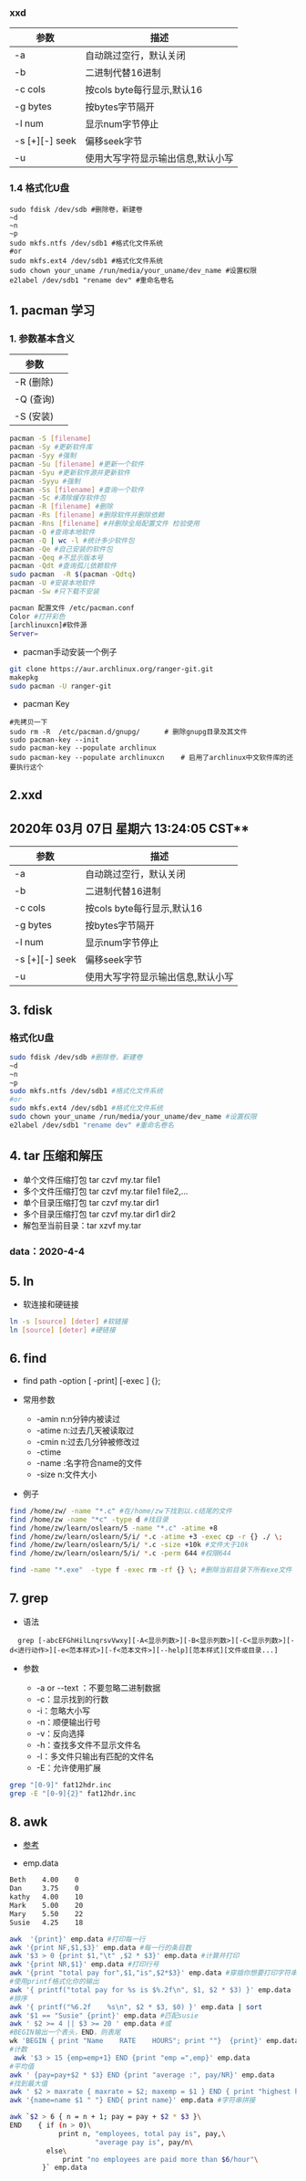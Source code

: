 ### xxd

| 参数           | 描述                              |
| -------------- | --------------------------------- |
| -a             | 自动跳过空行，默认关闭            |
| -b             | 二进制代替16进制                  |
| -c cols        | 按cols byte每行显示,默认16        |
| -g bytes       | 按bytes字节隔开                   |
| -l num         | 显示num字节停止                   |
| -s [+][-] seek | 偏移seek字节                      |
| -u             | 使用大写字符显示输出信息,默认小写 |

### 1.4 格式化U盘

```shell
sudo fdisk /dev/sdb #删除卷，新建卷
~d
~n
~p
sudo mkfs.ntfs /dev/sdb1 #格式化文件系统
#or
sudo mkfs.ext4 /dev/sdb1 #格式化文件系统
sudo chown your_uname /run/media/your_uname/dev_name #设置权限
e2label /dev/sdb1 "rename dev" #重命名卷名

```

 

## 1. pacman 学习

### 1. 参数基本含义

| 参数        |      |
| ----------- | ---- |
| -R   (删除) |      |
| -Q  (查询)  |      |
| -S   (安装) |      |



```bash
pacman -S [filename]
pacman -Sy #更新软件库
pacman -Syy #强制
pacman -Su [filename] #更新一个软件
pacman -Syu #更新软件源并更新软件
pacman -Syyu #强制
pacman -Ss [filename] #查询一个软件
pacman -Sc #清除缓存软件包
pacman -R [filename] #删除
pacman -Rs [filename] #删除软件并删除依赖
pacman -Rns [filename] #并删除全局配置文件 检验使用
pacman -Q #查询本地软件
pacman -Q | wc -l #统计多少软件包
pacman -Qe #自己安装的软件包
pacman -Qeq #不显示版本号
pacman -Qdt #查询孤儿依赖软件
sudo pacman  -R $(pacman -Qdtq)
pacman -U #安装本地软件
pacman -Sw #只下载不安装 

pacman 配置文件 /etc/pacman.conf
Color #打开彩色
[archlinuxcn]#软件源
Server= 
```

* pacman手动安装一个例子

~~~bash
git clone https://aur.archlinux.org/ranger-git.git
makepkg
sudo pacman -U ranger-git
~~~

* pacman Key

```shell
#先拷贝一下
sudo rm -R  /etc/pacman.d/gnupg/      # 删除gnupg目录及其文件
sudo pacman-key --init
sudo pacman-key --populate archlinux
sudo pacman-key --populate archlinuxcn    # 启用了archlinux中文软件库的还要执行这个

```

## 2.xxd

## 2020年 03月 07日 星期六 13:24:05 CST** 

| 参数           | 描述                              |
| -------------- | --------------------------------- |
| -a             | 自动跳过空行，默认关闭            |
| -b             | 二进制代替16进制                  |
| -c cols        | 按cols byte每行显示,默认16        |
| -g bytes       | 按bytes字节隔开                   |
| -l num         | 显示num字节停止                   |
| -s [+][-] seek | 偏移seek字节                      |
| -u             | 使用大写字符显示输出信息,默认小写 |

## 3. fdisk 

### 格式化U盘

```bash
sudo fdisk /dev/sdb #删除卷，新建卷
~d
~n
~p
sudo mkfs.ntfs /dev/sdb1 #格式化文件系统
#or
sudo mkfs.ext4 /dev/sdb1 #格式化文件系统
sudo chown your_uname /run/media/your_uname/dev_name #设置权限
e2label /dev/sdb1 "rename dev" #重命名卷名

```

##  4. tar 压缩和解压

* 单个文件压缩打包 tar czvf my.tar file1
* 多个文件压缩打包 tar czvf my.tar file1 file2,...
* 单个目录压缩打包 tar czvf my.tar dir1
* 多个目录压缩打包 tar czvf my.tar dir1 dir2
* 解包至当前目录：tar xzvf my.tar



### data：2020-4-4

## 5. ln

*  软连接和硬链接

```bash
ln -s [source] [deter] #软链接
ln [source] [deter] #硬链接
```

## 6. find

* find path -option [ -print] [-exec ] {}\;

* 常用参数
  * -amin n:n分钟内被读过
  * -atime n:过去几天被读取过
  * -cmin n:过去几分钟被修改过
  * -ctime
  * -name :名字符合name的文件
  * -size n:文件大小
* 例子

```bash
find /home/zw/ -name "*.c" #在/home/zw下找到以.c结尾的文件
find /home/zw -name "*c" -type d #找目录
find /home/zw/learn/oslearn/5 -name "*.c" -atime +8
find /home/zw/learn/oslearn/5/i/ *.c -atime +3 -exec cp -r {} ./ \;
find /home/zw/learn/oslearn/5/i/ *.c -size +10k #文件大于10k
find /home/zw/learn/oslearn/5/i/ *.c -perm 644 #权限644

find -name "*.exe"  -type f -exec rm -rf {} \; #删除当前目录下所有exe文件
```

## 7. grep

* 语法  

```
  grep [-abcEFGhHilLnqrsvVwxy][-A<显示列数>][-B<显示列数>][-C<显示列数>][-d<进行动作>][-e<范本样式>][-f<范本文件>][--help][范本样式][文件或目录...]
```

  

* 参数

  * -a or --text ：不要忽略二进制数据
  * -c：显示找到的行数
  * -i：忽略大小写
  * -n：顺便输出行号
  * -v：反向选择
  * -h：查找多文件不显示文件名
  * -l：多文件只输出有匹配的文件名
  * -E：允许使用扩展

```bash
grep "[0-9]" fat12hdr.inc
grep -E "[0-9]{2}" fat12hdr.inc
```



## 8. awk

* [参考](https://awk.readthedocs.io/en/latest/chapter-one.html)

* emp.data

```txt
Beth    4.00    0
Dan     3.75    0
kathy   4.00    10
Mark    5.00    20
Mary    5.50    22
Susie   4.25    18
```

```bash
awk  '{print}' emp.data #打印每一行
awk '{print NF,$1,$3}' emp.data #每一行的条目数
awk '$3 > 0 {print $1,"\t" ,$2 * $3}' emp.data #计算并打印
awk '{print NR,$1}' emp.data #打印行号
awk '{print "total pay for",$1,"is",$2*$3}' emp.data #穿插你想要打印字符串
#使用printf格式化你的输出
awk '{ printf("total pay for %s is $%.2f\n", $1, $2 * $3) }' emp.data
#排序
awk '{ printf("%6.2f    %s\n", $2 * $3, $0) }' emp.data | sort
awk '$1 == "Susie" {print}' emp.data #匹配susie
awk ' $2 >= 4 || $3 >= 20 ' emp.data #或
#BEGIN输出一个表头，END，则表尾
wk 'BEGIN { print "Name    RATE    HOURS"; print ""}  {print}' emp.data
#计数
 awk '$3 > 15 {emp=emp+1} END {print "emp =",emp}' emp.data 
#平均值
awk ' {pay=pay+$2 * $3} END {print "average :", pay/NR}' emp.data 
#找到最大值
awk ' $2 > maxrate { maxrate = $2; maxemp = $1 } END { print "highest hourly rate:", maxrate, "for", maxemp }' emp.data 
awk '{name=name $1 " "} END{ print name}' emp.data #字符串拼接

awk `$2 > 6 { n = n + 1; pay = pay + $2 * $3 }\
END    { if (n > 0)\
            print n, "employees, total pay is", pay,\
                     "average pay is", pay/n\
         else\
             print "no employees are paid more than $6/hour"\
        }` emp.data
```
